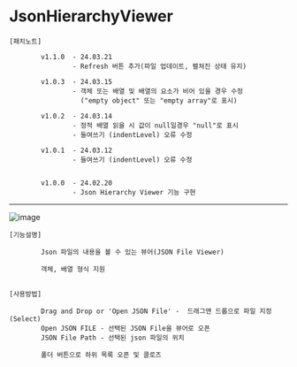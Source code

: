 # JsonHierarchyViewer

    [패치노트]
    
            v1.1.0	- 24.03.21
            		- Refresh 버튼 추가(파일 업데이트, 펼쳐진 상태 유지)
            		
            v1.0.3  - 24.03.15
                    - 객체 또는 배열 및 배열의 요소가 비어 있을 경우 수정 
                      ("empty object" 또는 "empty array"로 표시)
                    
            v1.0.2  - 24.03.14 
                    - 정적 배열 읽을 시 값이 null일경우 "null"로 표시
                    - 들여쓰기 (indentLevel) 오류 수정
            
            v1.0.1  - 24.03.12
                    - 들여쓰기 (indentLevel) 오류 수정


            v1.0.0  - 24.02.20
                    - Json Hierarchy Viewer 기능 구현

---------------------------------------------------------------------------------------------

![image](https://github.com/kastro723/JsonHierarchyViewer/assets/55536937/2ed7fef0-e7f9-48e4-ad3a-b409852e240e)


    [기능설명]
    
            Json 파일의 내용을 볼 수 있는 뷰어(JSON File Viewer)
            
            객체, 배열 형식 지원


    [사용방법]
    
            Drag and Drop or 'Open JSON File' -  드래그앤 드롭으로 파일 지정 (Select)
            Open JSON FILE - 선택된 JSON File을 뷰어로 오픈
            JSON File Path - 선택된 json 파일의 위치

            폴더 버튼으로 하위 목록 오픈 및 클로즈


​            



